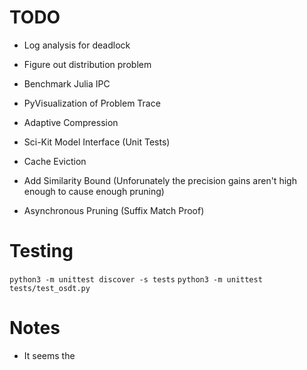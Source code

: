 # TODO
 - Log analysis for deadlock
 - Figure out distribution problem
 - Benchmark Julia IPC
 - PyVisualization of Problem Trace
 - Adaptive Compression


 - Sci-Kit Model Interface (Unit Tests)
 - Cache Eviction

 - Add Similarity Bound (Unforunately the precision gains aren't high enough to cause enough pruning)
 - Asynchronous Pruning (Suffix Match Proof)

# Testing
`python3 -m unittest discover -s tests`
`python3 -m unittest tests/test_osdt.py`

# Notes
 - It seems the 